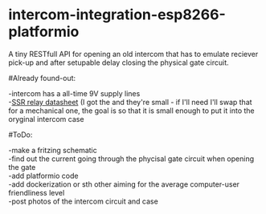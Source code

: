 # intercom-integration-esp8266-platformio
A tiny RESTfull API for opening an old intercom that has to emulate reciever pick-up and after setupable delay closing the physical gate circuit.


#Already found-out:

-intercom has a all-time 9V supply lines  
-[SSR relay datasheet](https://omronfs.omron.com/en_US/ecb/products/pdf/en-g3mc.pdf) (I got the and they're small - if I'll need I'll swap that for a mechanical one, the goal is so that it is small enough to put it into the oryginal intercom case

#ToDo:

-make a fritzing schematic  
-find out the current going through the phycisal gate circuit when opening the gate  
-add platformio code  
-add dockerization or sth other aiming for the average computer-user friendliness level  
-post photos of the intercom circuit and case  
